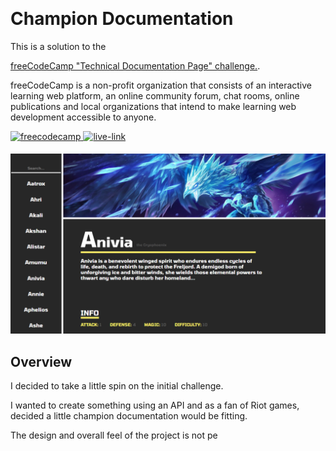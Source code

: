 ﻿﻿<h1>Champion Documentation</h1>
 This is a solution to the

[freeCodeCamp "Technical Documentation Page" challenge.](https://www.freecodecamp.org/learn/responsive-web-design/responsive-web-design-projects/build-a-technical-documentation-page).

freeCodeCamp is a non-profit organization that consists of an interactive learning web platform, an online community forum, chat rooms, online publications and local organizations that intend to make learning web development accessible to anyone.

<!-- REPLACE HREFS -->
<a href="https://www.freecodecamp.org/learn/responsive-web-design/responsive-web-design-projects/build-a-technical-documentation-page" target="_blank">
  <img src=https://img.shields.io/badge/solution-3e54a3?&style=for-the-badge&logo=freecodecamp&logoColor=white alt=freecodecamp style="margin-bottom: 5px;" />
</a>
<a href="https://stupefied-kepler-322ae7.netlify.app/" target="_blank">
  <img src=https://img.shields.io/badge/live%20demo-lightgreen?&style=for-the-badge&logo=html5&logoColor=333 alt=live-link style="margin-bottom: 5px;" />
</a>

![](./assets/champ-screenshot.png)

<h2>Overview</h2>
<p>
I decided to take a little spin on the initial challenge.

I wanted to create something using an API and as a fan of Riot games, decided a little champion documentation would be fitting.

The design and overall feel of the project is not pe
</p>
